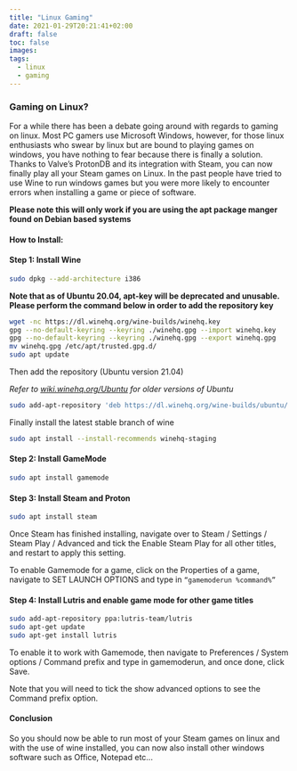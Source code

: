 ```yaml
---
title: "Linux Gaming"
date: 2021-01-29T20:21:41+02:00
draft: false
toc: false
images:
tags:
  - linux
  - gaming
---
```


### Gaming on Linux?

For a while there has been a debate going around with regards to gaming on linux. Most PC gamers use Microsoft Windows, however, for those linux enthusiasts who swear by linux but are bound to playing games on windows, you have nothing to fear because there is finally a solution. Thanks to Valve’s ProtonDB and its integration with Steam, you can now finally play all your Steam games on Linux. In the past people have tried to use Wine to run windows games but you were more likely to encounter errors when installing a game or piece of software.

**Please note this will only work if you are using the apt package manger found on Debian based systems**

#### How to Install:

#### Step 1: Install Wine

```bash
sudo dpkg --add-architecture i386
```

**Note that as of Ubuntu 20.04, apt-key will be deprecated and unusable. Please perform the command below in order to add the repository key**

```bash
wget -nc https://dl.winehq.org/wine-builds/winehq.key
gpg --no-default-keyring --keyring ./winehq.gpg --import winehq.key
gpg --no-default-keyring --keyring ./winehq.gpg --export winehq.gpg
mv winehq.gpg /etc/apt/trusted.gpg.d/
sudo apt update
```

Then add the repository (Ubuntu version 21.04)

_Refer to [wiki.winehq.org/Ubuntu](https://wiki.winehq.org/Ubuntu) for older versions of Ubuntu_

```bash
sudo add-apt-repository 'deb https://dl.winehq.org/wine-builds/ubuntu/ hirsute main'
```

Finally install the latest stable branch of wine

```bash
sudo apt install --install-recommends winehq-staging
```

#### Step 2: Install GameMode

```bash
sudo apt install gamemode
```

#### Step 3: Install Steam and Proton

```bash
sudo apt install steam
```

Once Steam has finished installing, navigate over to Steam / Settings / Steam Play / Advanced and tick the Enable Steam Play for all other titles, and restart to apply this setting.

To enable Gamemode for a game, click on the Properties of a game, navigate to SET LAUNCH OPTIONS and type in `“gamemoderun %command%”`

#### Step 4: Install Lutris and enable game mode for other game titles

```bash
sudo add-apt-repository ppa:lutris-team/lutris
sudo apt-get update
sudo apt-get install lutris
```

To enable it to work with Gamemode, then navigate to Preferences / System options / Command prefix and type in gamemoderun, and once done, click Save.

Note that you will need to tick the show advanced options to see the Command prefix option.

#### Conclusion

So you should now be able to run most of your Steam games on linux and with the use of wine installed, you can now also install other windows software such as Office, Notepad etc...
